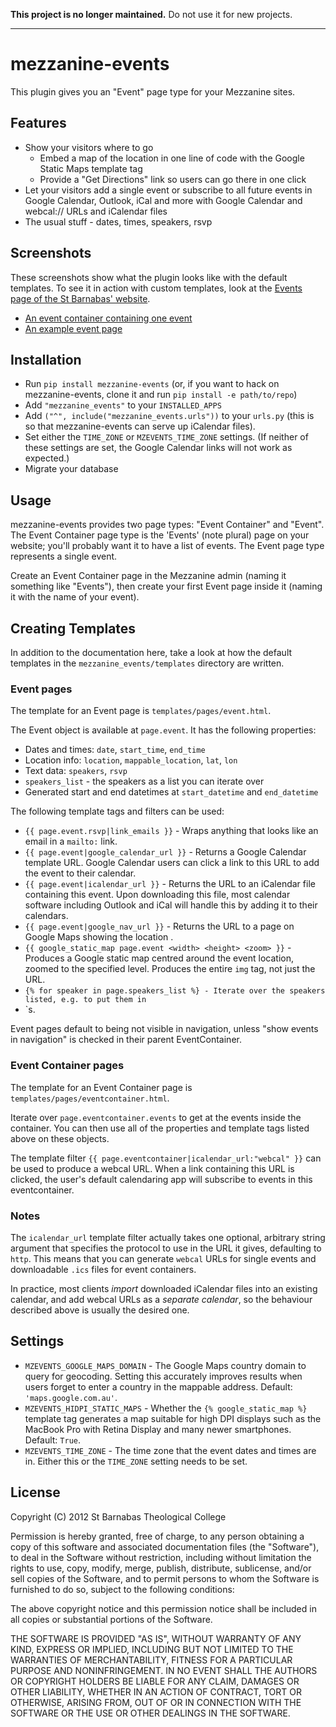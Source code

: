 **This project is no longer maintained.** Do not use it for new projects.

---

# mezzanine-events

This plugin gives you an "Event" page type for your Mezzanine sites.

## Features

* Show your visitors where to go
	* Embed a map of the location in one line of code with the Google Static Maps template tag
	* Provide a "Get Directions" link so users can go there in one click
* Let your visitors add a single event or subscribe to all future events in Google Calendar, Outlook, iCal and more with Google Calendar and webcal:// URLs and iCalendar files
* The usual stuff - dates, times, speakers, rsvp

## Screenshots

These screenshots show what the plugin looks like with the default templates. To see it in action with custom templates, look at the [Events page of the St Barnabas' website](http://www.sbtc.org.au/events/).

- [An event container containing one event](https://raw.github.com/stbarnabas/mezzanine-events/master/screenshots/eventcontainer.png)
- [An example event page](https://raw.github.com/stbarnabas/mezzanine-events/master/screenshots/event.png)

## Installation

* Run `pip install mezzanine-events` (or, if you want to hack on mezzanine-events, clone it and run `pip install -e path/to/repo`)
* Add `"mezzanine_events"` to your `INSTALLED_APPS`
* Add `("^", include("mezzanine_events.urls"))` to your `urls.py` (this is so that mezzanine-events can serve up iCalendar files).
* Set either the `TIME_ZONE` or `MZEVENTS_TIME_ZONE` settings. (If neither of these settings are set, the Google Calendar links will not work as expected.)
* Migrate your database

## Usage

mezzanine-events provides two page types: "Event Container" and "Event". The Event Container page type is the 'Events' (note plural) page on your website; you'll probably want it to have a list of events. The Event page type represents a single event.

Create an Event Container page in the Mezzanine admin (naming it something like "Events"), then create your first Event page inside it (naming it with the name of your event).

## Creating Templates

In addition to the documentation here, take a look at how the default templates in the `mezzanine_events/templates` directory are written.

### Event pages

The template for an Event page is `templates/pages/event.html`.

The Event object is available at `page.event`. It has the following properties:

* Dates and times: `date`, `start_time`, `end_time`
* Location info: `location`, `mappable_location`, `lat`, `lon`
* Text data: `speakers`, `rsvp`
* `speakers_list` - the speakers as a list you can iterate over
* Generated start and end datetimes at `start_datetime` and `end_datetime`

The following template tags and filters can be used:

- `{{ page.event.rsvp|link_emails }}` - Wraps anything that looks like an email in a `mailto:` link.
- `{{ page.event|google_calendar_url }}` - Returns a Google Calendar template URL. Google Calendar users can click a link to this URL to add the event to their calendar.
- `{{ page.event|icalendar_url }}` - Returns the URL to an iCalendar file containing this event. Upon downloading this file, most calendar software including Outlook and iCal will handle this by adding it to their calendars.
- `{{ page.event|google_nav_url }}` - Returns the URL to a page on Google Maps showing the location .
- `{{ google_static_map page.event <width> <height> <zoom> }}` - Produces a Google static map centred around the event location, zoomed to the specified level. Produces the entire `img` tag, not just the URL.
- `{% for speaker in page.speakers_list %} - Iterate over the speakers listed, e.g. to put them in `<li>`s.

Event pages default to being not visible in navigation, unless "show events in navigation" is checked in their parent EventContainer.

### Event Container pages

The template for an Event Container page is `templates/pages/eventcontainer.html`.

Iterate over `page.eventcontainer.events` to get at the events inside the container. You can then use all of the properties and template tags listed above on these objects.

The template filter `{{ page.eventcontainer|icalendar_url:"webcal" }}` can be used to produce a webcal URL. When a link containing this URL is clicked, the user's default calendaring app will subscribe to events in this eventcontainer.

### Notes

The `icalendar_url` template filter actually takes one optional, arbitrary string argument that specifies the protocol to use in the URL it gives, defaulting to `http`. This means that you can generate `webcal` URLs for single events and downloadable `.ics` files for event containers.

In practice, most clients *import* downloaded iCalendar files into an existing calendar, and add webcal URLs as a *separate calendar*, so the behaviour described above is usually the desired one.

## Settings

* `MZEVENTS_GOOGLE_MAPS_DOMAIN` - The Google Maps country domain to query for geocoding. Setting this accurately improves results when users forget to enter a country in the mappable address. Default: `'maps.google.com.au'`.
* `MZEVENTS_HIDPI_STATIC_MAPS` - Whether the `{% google_static_map %}` template tag generates a map suitable for high DPI displays such as the MacBook Pro with Retina Display and many newer smartphones. Default: `True`.
* `MZEVENTS_TIME_ZONE` - The time zone that the event dates and times are in. Either this or the `TIME_ZONE` setting needs to be set.

## License

Copyright (C) 2012 St Barnabas Theological College

Permission is hereby granted, free of charge, to any person obtaining a copy of this software and associated documentation files (the "Software"), to deal in the Software without restriction, including without limitation the rights to use, copy, modify, merge, publish, distribute, sublicense, and/or sell copies of the Software, and to permit persons to whom the Software is furnished to do so, subject to the following conditions:

The above copyright notice and this permission notice shall be included in all copies or substantial portions of the Software.

THE SOFTWARE IS PROVIDED "AS IS", WITHOUT WARRANTY OF ANY KIND, EXPRESS OR IMPLIED, INCLUDING BUT NOT LIMITED TO THE WARRANTIES OF MERCHANTABILITY, FITNESS FOR A PARTICULAR PURPOSE AND NONINFRINGEMENT. IN NO EVENT SHALL THE AUTHORS OR COPYRIGHT HOLDERS BE LIABLE FOR ANY CLAIM, DAMAGES OR OTHER LIABILITY, WHETHER IN AN ACTION OF CONTRACT, TORT OR OTHERWISE, ARISING FROM, OUT OF OR IN CONNECTION WITH THE SOFTWARE OR THE USE OR OTHER DEALINGS IN THE SOFTWARE.

